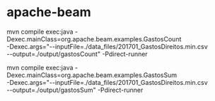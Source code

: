 # apache-beam


mvn compile exec:java -Dexec.mainClass=org.apache.beam.examples.GastosCount   \
      -Dexec.args="--inputFile=./data_files/201701_GastosDireitos.min.csv \
      --output=./output/gastosCount" -Pdirect-runner




mvn compile exec:java -Dexec.mainClass=org.apache.beam.examples.GastosSum   \
      -Dexec.args="--inputFile=./data_files/201701_GastosDireitos.min.csv \
--output=./output/gastosSum" -Pdirect-runner
